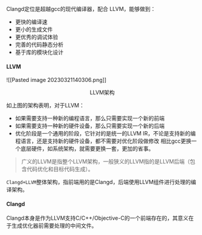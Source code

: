 Clangd定位是超越gcc的现代编译器，配合 LLVM，能够做到：
- 更快的编译速
- 更小的生成文件
- 更优秀的调试体验
- 完善的代码静态分析
- 基于库的模块化设计

#### LLVM

![[Pasted image 20230321140306.png]]
<center>LLVM架构</center>

如上图的架构表明，对于LLVM：
- 如果需要支持一种新的编程语言，那么只需要实现一个新的前端
-   如果需要支持一种新的硬件设备，那么只需要实现一个新的后端
-   优化阶段是一个通用的阶段，它针对的是统一的LLVM IR，不论是支持新的编程语言，还是支持新的硬件设备，都不需要对优化阶段做修改
相比gcc更换一个底层硬件，如系统架构，就需要更换一套，更加的省事。

> 广义的LLVM是指整个LLVM架构，一般狭义的LLVM指的是LLVM后端（包含代码优化和目标代码生成）。

`Clangd+LLVM`整体架构，指前端用的是Clangd，后端使用LLVM组件进行处理的编译架构。

#### Clangd
Clangd本身是作为LLVM支持C/C++/Objective-C的一个前端存在的，其意义在于生成优化器前需要处理的中间文件。